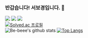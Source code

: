 ### 반갑습니다! 서보경입니다. 👋

<a href="https://bit.ly/3F2jBJo" target="_blank"><img src="https://img.shields.io/badge/Notion-000000?style=flat&logo=Notion&logoColor=white"/></a> <a href="https://be-beee.tistory.com" target="_blank"><img src="https://img.shields.io/badge/T-blog-black"/></a> <a href="https://www.linkedin.com/in/bokyungseo/" target="_blank"><img src="https://img.shields.io/badge/LinkedIn-0B63BC?style=flat&logo=linkedin&logoColor=white"/></a><br>
[![Solved.ac 프로필](http://mazassumnida.wtf/api/mini/generate_badge?boj=bb0918)](https://solved.ac/bb0918)<br>
![Be-beee's github stats](https://github-readme-stats.vercel.app/api?username=Be-beee&count_private=true&theme=tokyonight)
[![Top Langs](https://github-readme-stats.vercel.app/api/top-langs/?username=Be-beee&layout=compact)](https://github.com/anuraghazra/github-readme-stats)<br>

<!--
**Be-beee/Be-beee** is a ✨ _special_ ✨ repository because its `README.md` (this file) appears on your GitHub profile.

Here are some ideas to get you started:

- 🔭 I’m currently working on ...
- 🌱 I’m currently learning ...
- 👯 I’m looking to collaborate on ...
- 🤔 I’m looking for help with ...
- 💬 Ask me about ...
- 📫 How to reach me: ...
- 😄 Pronouns: ...
- ⚡ Fun fact: ...
-->
<!-- [`✏️BLOG`](https://be-beee.github.io) [`🔗LINKEDIN`](https://www.linkedin.com/in/bokyungseo/) [`🙋‍♀️RESUME`](https://www.notion.so/BoKyung-Seo-d9317de203654a7db7a0ff05df6c0dee) -->
